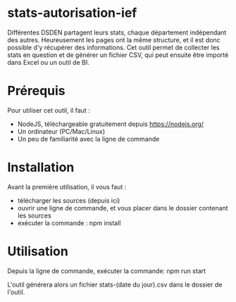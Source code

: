 # stats-autorisation-ief

Différentes DSDEN partagent leurs stats, chaque département indépendant des autres.
Heureusement les pages ont la même structure, et il est donc possible d'y récupérer des informations.
Cet outil permet de collecter les stats en question et de générer un fichier CSV, qui peut ensuite être importé dans Excel ou un outil de BI.

# Prérequis

Pour utiliser cet outil, il faut :
- NodeJS, téléchargeable gratuitement depuis https://nodejs.org/
- Un ordinateur (PC/Mac/Linux)
- Un peu de familiarité avec la ligne de commande

# Installation

Avant la première utilisation, il vous faut :
- télécharger les sources (depuis ici)
- ouvrir une ligne de commande, et vous placer dans le dossier contenant les sources
- exécuter la commande : npm install

# Utilisation

Depuis la ligne de commande, exécuter la commande: npm run start

L'outil générera alors un fichier stats-(date du jour).csv dans le dossier de l'outil.
